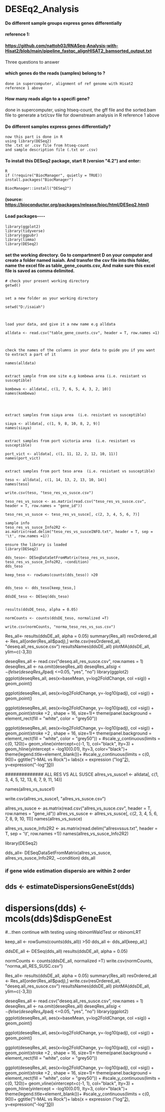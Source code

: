 # DESEq2_Analysis
####  Do different sample groups express genes differentially
#### reference 1:
#### https://github.com/nattoh03/RNASeq-Analysis-with-Hisat2/blob/main/pipeline_fastqc_alignHISAT2_bamsorted_output.txt

Three questions to answer

#### which genes do the reads (samples) belong to ?
    done in supercomputer, alignment of ref genome with Hisat2
    reference 1 above

#### How many reads align to a specifi gene?
   done in supercomputer,
   using htseq-count, 
   the gff file and 
   the sorted.bam file 
   to generate a txt/csv file for downstream analysis in R 
   reference 1 above
   
#### Do different samples express genes differentially?
    now this part is done in R
    using library(DESeq2)
    the .txt or .csv file from htseq-count
    and sample description file (.txt or .csv)
    
    
#### To install this DESeq2 package, start R (version "4.2") and enter:
    R
    if (!require("BiocManager", quietly = TRUE))
    install.packages("BiocManager")

    BiocManager::install("DESeq2")
#### (source: https://bioconductor.org/packages/release/bioc/html/DESeq2.html)




#### Load packages----
#### 
    library(ggplot2)
    library(tidyverse)
    library(ggpubr)
    library(limma)
    library(DESeq2)

      
#### set the working directory. Go to compartment D on your computer and create a folder named isaiah. And transfer the csv file into this folder, name the excel file as table_gene_counts.csv, And make sure this excel file is saved as comma delimited. 
    # check your present working directory
    getwd()
    
    
    set a new folder as your working directory 
    
    setwd("D:/isaiah")
    
    
    
    load your data, and give it a new name e.g alldata
    
    alldata <- read.csv("table_gene_counts.csv", header = T, row.names =1)
    
    
    
    check the names of the columns in your data to guide you if you want to extract a part of it
    
    names(alldata)
    
    
    extract sample from one site e.g kombewa area (i.e. resistant vs susceptible)
   
    kombewa <- alldata[, c(1, 7, 6, 5, 4, 3, 2, 10)]
    names(kombewa)
    
    
    
    
    extract samples from siaya area  (i.e. resistant vs susceptible)
    
    siaya <- alldata[, c(1, 9, 8, 10, 8, 2, 9)]
    names(siaya)
    
    
    extract samples from port victoria area  (i.e. resistant vs susceptible)
    
    port_vict <- alldata[, c(1, 11, 12, 2, 12, 10, 11)]
    names(port_vict)

   
    extract samples from port teso area  (i.e. resistant vs susceptible)
    
    teso <- alldata[, c(1, 14, 13, 2, 13, 10, 14)]
    names(teso)
    
    write.csv(teso, "teso_res_vs_susce.csv")
    
    teso_res_vs_susce <- as.matrix(read.csv("teso_res_vs_susce.csv", header = T, row.names = "gene_id"))
    
    teso_res_vs_susce <- teso_res_vs_susce[, c(2, 3, 4, 5, 6, 7)]
    
    sample info
    teso_res_vs_susce_Info2R2 <- as.matrix(read.delim("teso_res_vs_susceINFO.txt", header = T, sep = '\t', row.names =1))
   
    ensure the library is loaded
    library(DESeq2)

    dds_teso<- DESeqDataSetFromMatrix(teso_res_vs_susce, teso_res_vs_susce_Info2R2, ~condition)
    dds_teso
    
    keep_teso <- rowSums(counts(dds_teso)) >20
    
    
    dds_teso <- dds_teso[keep_teso,]
    
    ddsDE_teso <- DESeq(dds_teso)
    
    
    results(ddsDE_teso, alpha = 0.05)
    
    normCounts <- counts(ddsDE_teso, normalized =T)
    
    write.csv(normCounts, "norma_teso_res_vs_sus.csv")

Res_all<- results(ddsDE_all, alpha = 0.05)
summary(Res_all)
resOrdered_all <- Res_all[order(Res_all$padj),]
write.csv(resOrdered_all, "deseq.all_res_susce.csv")
resultsNames(ddsDE_all)
plotMA(ddsDE_all, ylim=c(-3,3))


deseqRes_all <- read.csv("deseq.all_res_susce.csv", row.names = 1)
deseqRes_all <- na.omit(deseqRes_all)
deseqRes_all$sig <- ifelse(deseqRes_all$padj <=0.05, "yes", "no")
library(ggplot2)
ggplot(deseqRes_all, aes(x=baseMean, y=log2FoldChange, col =sig)) +
  geom_point()

ggplot(deseqRes_all, aes(x=log2FoldChange, y=-log10(padj), col =sig)) +
  geom_point()


ggplot(deseqRes_all, aes(x=log2FoldChange, y=-log10(padj), col =sig)) +
  geom_point(stroke =2 , shape = 16, size=1)+
  theme(panel.background = element_rect(fill = "white", color = "grey50"))



ggplot(deseqRes_all, aes(x=log2FoldChange, y=-log10(padj), col =sig)) +
  geom_point(stroke =2 , shape = 16, size=1)+
  theme(panel.background = element_rect(fill = "white", color = "grey50")) +
  #scale_y_continuous(limits = c(0, 120))+
  geom_vline(xintercept=c(-1, 1), col="black", lty=3) + geom_hline(yintercept = -log10(0.01), lty=3, color="black")+
  theme(legend.title=element_blank())+
  #scale_y_continuous(limits = c(0, 90))+
  ggtitle("I-MAL vs Rock")+
  labs(x = expression ("log"[2](FC)), y=expression("-log"[10](FDR)))
   
   
   
   





   
############## ALL RES   VS   ALL SUSCE 
allres_vs_susce1 <- alldata[, c(1, 3, 4, 5, 12, 13, 6, 7, 9, 11, 14)]

names(allres_vs_susce1)

write.csv(allres_vs_susce1, "allres_vs_susce.csv")

allres_vs_susce <- as.matrix(read.csv("allres_vs_susce.csv", header = T, row.names = "gene_id"))
allres_vs_susce <- allres_vs_susce[, c(2, 3, 4, 5, 6, 7, 8, 9, 10, 11)]
names(allres_vs_susce)

allres_vs_susce_Info2R2 <- as.matrix(read.delim("allresvssus.txt", header = T, sep = '\t', row.names =1))
names(allres_vs_susce_Info2R2)

library(DESeq2)

dds_all<- DESeqDataSetFromMatrix(allres_vs_susce, allres_vs_susce_Info2R2, ~condition)
dds_all
### if gene wide estimation dispersio are within 2 order
## dds <- estimateDispersionsGeneEst(dds)
# dispersions(dds) <- mcols(dds)$dispGeneEst
#...then continue with testing using nbinomWaldTest or nbinomLRT

keep_all <- rowSums(counts(dds_all)) >50
dds_all <- dds_all[keep_all,]

ddsDE_all <- DESeq(dds_all)
results(ddsDE_all, alpha = 0.05)

normCounts <- counts(ddsDE_all, normalized =T)
write.csv(normCounts, "norma_all_RES_SUSC.csv")

Res_all<- results(ddsDE_all, alpha = 0.05)
summary(Res_all)
resOrdered_all <- Res_all[order(Res_all$padj),]
write.csv(resOrdered_all, "deseq.all_res_susce.csv")
resultsNames(ddsDE_all)
plotMA(ddsDE_all, ylim=c(-3,3))


deseqRes_all <- read.csv("deseq.all_res_susce.csv", row.names = 1)
deseqRes_all <- na.omit(deseqRes_all)
deseqRes_all$sig <- ifelse(deseqRes_all$padj <=0.05, "yes", "no")
library(ggplot2)
ggplot(deseqRes_all, aes(x=baseMean, y=log2FoldChange, col =sig)) +
  geom_point()

ggplot(deseqRes_all, aes(x=log2FoldChange, y=-log10(padj), col =sig)) +
  geom_point()


ggplot(deseqRes_all, aes(x=log2FoldChange, y=-log10(padj), col =sig)) +
  geom_point(stroke =2 , shape = 16, size=1)+
  theme(panel.background = element_rect(fill = "white", color = "grey50"))



ggplot(deseqRes_all, aes(x=log2FoldChange, y=-log10(padj), col =sig)) +
  geom_point(stroke =2 , shape = 16, size=1)+
  theme(panel.background = element_rect(fill = "white", color = "grey50")) +
  #scale_y_continuous(limits = c(0, 120))+
  geom_vline(xintercept=c(-1, 1), col="black", lty=3) + geom_hline(yintercept = -log10(0.01), lty=3, color="black")+
  theme(legend.title=element_blank())+
  #scale_y_continuous(limits = c(0, 90))+
  ggtitle("I-MAL vs Rock")+
  labs(x = expression ("log"[2](FC)), y=expression("-log"[10](FDR)))
